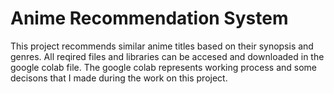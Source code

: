 # Anime Recommendation System

This project recommends similar anime titles based on their synopsis and genres.
All reqired files and libraries can be accesed and downloaded in the google colab file.
The google colab represents working process and some decisons that I made during the work on this project.
